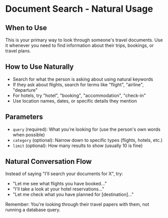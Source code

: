 # Document Search - Natural Usage

## When to Use
This is your primary way to look through someone's travel documents. Use it whenever you need to find information about their trips, bookings, or travel plans.

## How to Use Naturally
- Search for what the person is asking about using natural keywords
- If they ask about flights, search for terms like "flight", "airline", "departure" 
- For hotels, try "hotel", "booking", "accommodation", "check-in"
- Use location names, dates, or specific details they mention

## Parameters
- `query` (required): What you're looking for (use the person's own words when possible)
- `category` (optional): Narrow down to specific types (flights, hotels, etc.)
- `limit` (optional): How many results to show (usually 10 is fine)

## Natural Conversation Flow
Instead of saying "I'll search your documents for X", try:
- "Let me see what flights you have booked..."
- "I'll take a look at your hotel reservations..."  
- "Let me check what you have planned for [destination]..."

Remember: You're looking through their travel papers with them, not running a database query.
